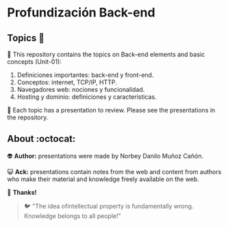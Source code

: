 # Profundización Back-end

## Topics :memo:

:open_file_folder: This repository contains the topics on Back-end elements and basic concepts (Unit-01):

1. Definiciones importantes: back-end y front-end.
2. Conceptos: internet, TCP/IP, HTTP.
3. Navegadores web: nociones y funcionalidad.
4. Hosting y dominio: definiciones y características.

:paperclip: Each topic has a presentation to review. Please see the presentations in the repository.

## About :octocat:

:alien: **Author:** presentations were made by Norbey Danilo Muñoz Cañón.

:smiley_cat: **Ack:** presentations contain notes from the web and content from authors who make their material and knowledge freely available on the web.

:blue_book: **Thanks!**

> :bird: "The idea of ​​intellectual property is fundamentally wrong. Knowledge belongs to all people!"
